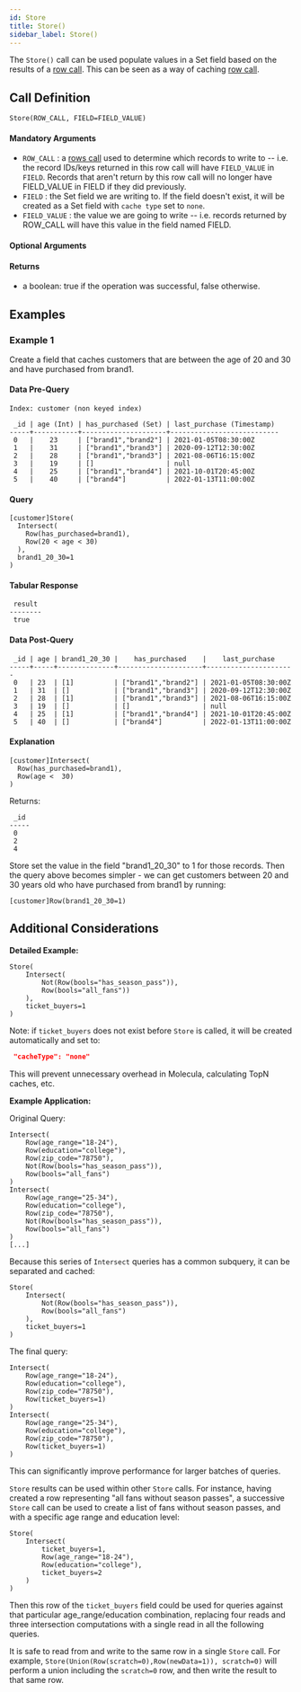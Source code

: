 ```yaml
---
id: Store
title: Store()
sidebar_label: Store()
---
```


The `Store()` call can be used populate values in a Set field based on the results of a [row call](/docs/pql-guide/pql-read-home#row-calls). This can be seen as a way of caching [row call](/docs/pql-guide/pql-read-home#row-calls).

## Call Definition
```
Store(ROW_CALL, FIELD=FIELD_VALUE)
```

#### Mandatory Arguments
- `ROW_CALL` : a [rows call](/docs/pql-guide/pql-read-home#rows-call) used to determine which records to write to -- i.e. the record IDs/keys returned in this row call will have `FIELD_VALUE` in `FIELD`. Records that aren't return by this row call will no longer have FIELD\_VALUE in FIELD if they did previously.
- `FIELD` : the Set field we are writing to. If the field doesn't exist, it will be created as a Set field with `cache type` set to `none`.
- `FIELD_VALUE` : the value we are going to write -- i.e. records returned by ROW\_CALL will have this value in the field named FIELD.

#### Optional Arguments

#### Returns
- a boolean: true if the operation was successful, false otherwise.

## Examples

### Example 1
Create a field that caches customers that are between the age of 20 and 30 and have purchased from brand1.

#### Data Pre-Query
```
Index: customer (non keyed index)

 _id | age (Int) | has_purchased (Set) | last_purchase (Timestamp)
-----+-----------+---------------------+---------------------------
 0   |    23     | ["brand1","brand2"] | 2021-01-05T08:30:00Z
 1   |    31     | ["brand1","brand3"] | 2020-09-12T12:30:00Z
 2   |    28     | ["brand1","brand3"] | 2021-08-06T16:15:00Z
 3   |    19     | []                  | null
 4   |    25     | ["brand1","brand4"] | 2021-10-01T20:45:00Z
 5   |    40     | ["brand4"]          | 2022-01-13T11:00:00Z
```
#### Query
```
[customer]Store(
  Intersect(
    Row(has_purchased=brand1),
    Row(20 < age < 30)
  ),
  brand1_20_30=1
)    
```
#### Tabular Response
```
 result
--------
 true
```
#### Data Post-Query
```
 _id | age | brand1_20_30 |    has_purchased    |    last_purchase
-----+-----+--------------+---------------------+----------------------
 0   | 23  | [1]          | ["brand1","brand2"] | 2021-01-05T08:30:00Z
 1   | 31  | []           | ["brand1","brand3"] | 2020-09-12T12:30:00Z
 2   | 28  | [1]          | ["brand1","brand3"] | 2021-08-06T16:15:00Z
 3   | 19  | []           | []                  | null
 4   | 25  | [1]          | ["brand1","brand4"] | 2021-10-01T20:45:00Z
 5   | 40  | []           | ["brand4"]          | 2022-01-13T11:00:00Z
```

#### Explanation
```
[customer]Intersect(
  Row(has_purchased=brand1),
  Row(age <  30)
)
```
Returns:
```
 _id
-----
 0
 2
 4
```
Store set the value in the field "brand1_20_30" to 1 for those records. Then the query above becomes simpler - we can get customers between 20 and 30 years old who have purchased from brand1 by running:
```
[customer]Row(brand1_20_30=1)
```

## Additional Considerations

**Detailed Example:**
```pql
Store(
    Intersect(
        Not(Row(bools="has_season_pass")),
        Row(bools="all_fans"))
    ),
    ticket_buyers=1
)
```

Note: if `ticket_buyers` does not exist before `Store` is called, it will be created automatically and set to:

```json
 "cacheType": "none"
```

This will prevent unnecessary overhead in Molecula, calculating TopN caches, etc.

**Example Application:**

Original Query:

```pql
Intersect(
    Row(age_range="18-24"),
    Row(education="college"),
    Row(zip_code="78750"),
    Not(Row(bools="has_season_pass")),
    Row(bools="all_fans")
)
Intersect(
    Row(age_range="25-34"),
    Row(education="college"),
    Row(zip_code="78750"),
    Not(Row(bools="has_season_pass")),
    Row(bools="all_fans")
)
[...]
```

Because this series of `Intersect` queries has a common subquery, it can be separated and cached:

```pql
Store(
    Intersect(
        Not(Row(bools="has_season_pass")),
        Row(bools="all_fans")
    ),
    ticket_buyers=1
)
```

The final query:

```pql
Intersect(
    Row(age_range="18-24"),
    Row(education="college"),
    Row(zip_code="78750"),
    Row(ticket_buyers=1)
)
Intersect(
    Row(age_range="25-34"),
    Row(education="college"),
    Row(zip_code="78750"),
    Row(ticket_buyers=1)
)
```

This can significantly improve performance for larger batches of queries.

`Store` results can be used within other `Store` calls. For instance, having created a row representing "all fans without season passes", a successive `Store` call can be used to create a list of fans without season passes, and with a specific age range and education level:

```pql
Store(
    Intersect(
        ticket_buyers=1,
        Row(age_range="18-24"),
        Row(education="college"),
        ticket_buyers=2
    )
)
```

Then this row of the `ticket_buyers` field could be used for queries against that particular age_range/education combination, replacing four reads and three intersection computations with a single read in all the following queries.

It is safe to read from and write to the same row in a single `Store` call. For example, `Store(Union(Row(scratch=0),Row(newData=1)), scratch=0)` will perform a union including the `scratch=0` row, and then write the result to that same row.
